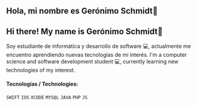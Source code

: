 ## Hola, mi nombre es Gerónimo Schmidt👋
## Hi there! My name is Gerónimo Schmidt👋

Soy estudiante de informática y desarrollo de software 💻, actualmente me encuentro aprendiendo nuevas tecnologías de mi interés. 
I'm a computer science and software development student 💻, currently learning new technologies of my interest.

#### Tecnologías / Technologies:

`SWIFT` `IOS` `XCODE` `MYSQL` `JAVA` `PHP` `JS`


<!--
**geroschmidt/geroschmidt** is a ✨ _special_ ✨ repository because its `README.md` (this file) appears on your GitHub profile.

Here are some ideas to get you started:

- 🔭 I’m currently working on ...
- 🌱 I’m currently learning ...
- 👯 I’m looking to collaborate on ...
- 🤔 I’m looking for help with ...
- 💬 Ask me about ...
- 📫 How to reach me: ...
- 😄 Pronouns: ...
- ⚡ Fun fact: ...
-->
